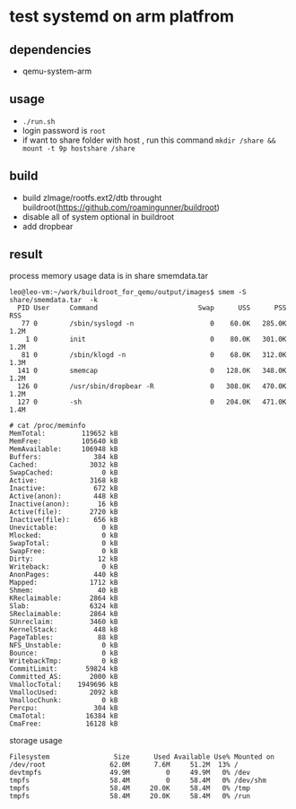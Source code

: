 # test systemd on arm platfrom

## dependencies

* qemu-system-arm 

## usage

* `./run.sh`
* login password is `root`
* if want to share folder with host , run this command `mkdir /share && mount -t 9p hostshare /share`

## build

* build zImage/rootfs.ext2/dtb throught buildroot(https://github.com/roamingunner/buildroot)
* disable all of system optional in buildroot
* add dropbear


## result

process memory usage data is in share smemdata.tar

```
leo@leo-vm:~/work/buildroot_for_qemu/output/images$ smem -S share/smemdata.tar  -k
  PID User     Command                         Swap      USS      PSS      RSS
   77 0        /sbin/syslogd -n                   0    60.0K   285.0K     1.2M
    1 0        init                               0    80.0K   301.0K     1.2M
   81 0        /sbin/klogd -n                     0    68.0K   312.0K     1.3M
  141 0        smemcap                            0   128.0K   348.0K     1.2M
  126 0        /usr/sbin/dropbear -R              0   308.0K   470.0K     1.2M
  127 0        -sh                                0   204.0K   471.0K     1.4M
```


```
# cat /proc/meminfo
MemTotal:         119652 kB
MemFree:          105640 kB
MemAvailable:     106948 kB
Buffers:             384 kB
Cached:             3032 kB
SwapCached:            0 kB
Active:             3168 kB
Inactive:            672 kB
Active(anon):        448 kB
Inactive(anon):       16 kB
Active(file):       2720 kB
Inactive(file):      656 kB
Unevictable:           0 kB
Mlocked:               0 kB
SwapTotal:             0 kB
SwapFree:              0 kB
Dirty:                12 kB
Writeback:             0 kB
AnonPages:           440 kB
Mapped:             1712 kB
Shmem:                40 kB
KReclaimable:       2864 kB
Slab:               6324 kB
SReclaimable:       2864 kB
SUnreclaim:         3460 kB
KernelStack:         448 kB
PageTables:           88 kB
NFS_Unstable:          0 kB
Bounce:                0 kB
WritebackTmp:          0 kB
CommitLimit:       59824 kB
Committed_AS:       2000 kB
VmallocTotal:    1949696 kB
VmallocUsed:        2092 kB
VmallocChunk:          0 kB
Percpu:              304 kB
CmaTotal:          16384 kB
CmaFree:           16128 kB

```


storage usage

```
Filesystem                Size      Used Available Use% Mounted on
/dev/root                62.0M      7.6M     51.2M  13% /
devtmpfs                 49.9M         0     49.9M   0% /dev
tmpfs                    58.4M         0     58.4M   0% /dev/shm
tmpfs                    58.4M     20.0K     58.4M   0% /tmp
tmpfs                    58.4M     20.0K     58.4M   0% /run
```
